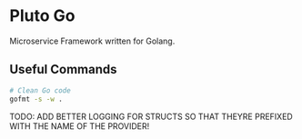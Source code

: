 # Pluto Go
Microservice Framework written for Golang. 

## Useful Commands
```bash
# Clean Go code
gofmt -s -w .
```

TODO: ADD BETTER LOGGING FOR STRUCTS SO THAT THEYRE PREFIXED WITH THE NAME OF THE PROVIDER!